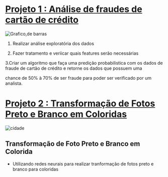 
# [Projeto 1 :  Análise de fraudes de cartão de crédito](https://github.com/bezerraluis/Luis_Paulo_Portf-lio/blob/master/Projeto_A%C3%A7%C3%A3o_humana_em_Fraude_de_cart%C3%A3o_de_cr%C3%A9dito.ipynb)

![Grafico,de barras](https://github.com/bezerraluis/Luis_Paulo_Portf-lio/blob/master/images/grafico.png)


1. Realizar análise exploratória dos dados


2. Fazer tratamento e veriicar quais features serão necessárias 


3.Criar um algoritmo que faça uma predição probabilistica com os dados de fraude de cartão de crédito e retorne os dados que possuem uma 


chance de 50% à 70% de ser fraude para poder ser verificado por um analista.










# [Projeto 2 :  Transformação de Fotos Preto e Branco em Coloridas](https://github.com/bezerraluis/Luis_Paulo_Portf/blob/master/Post_no_Blog.ipynb)

 ![cidade](https://github.com/bezerraluis/Luis_Paulo_Portf/blob/master/images/hardsadness.jpg)
 
 
 
 ## Transformação de Foto Preto e Branco em Colorida
 
 * Utilizando redes neurais para realizar tranformação de fotos preto e branco para coloridas 
 

 
 
